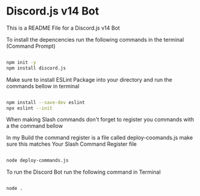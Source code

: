 # Discord.js v14 Bot

This is a README File for a Discord.js v14 Bot

To install the depencencies run the following commands in the terminal (Command Prompt)

```sh

npm init -y
npm install discord.js

```

Make sure to install ESLint Package into your directory and run the commands bellow in terminal

```sh

npm install --save-dev eslint
npx eslint --init

```

When making Slash commands don't forget to register you commands with a the command bellow

In my Build the command register is a file called deploy-coomands.js make sure this matches
Your Slash Command Register file

```sh

node deploy-commands.js

```

To run the Discord Bot run the following command in Terminal

```sh

node .

```
